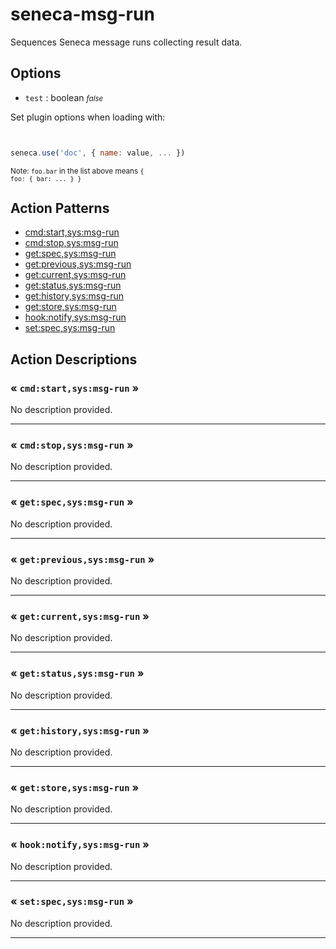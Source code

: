 # seneca-msg-run
Sequences Seneca message runs collecting result data.


<!--START:options-->


## Options

* `test` : boolean <i><small>false</small></i>


Set plugin options when loading with:
```js


seneca.use('doc', { name: value, ... })


```


<small>Note: <code>foo.bar</code> in the list above means 
<code>{ foo: { bar: ... } }</code></small> 



<!--END:options-->


<!--START:action-list-->


## Action Patterns

* [cmd:start,sys:msg-run](#-cmdstartsysmsgrun-)
* [cmd:stop,sys:msg-run](#-cmdstopsysmsgrun-)
* [get:spec,sys:msg-run](#-getspecsysmsgrun-)
* [get:previous,sys:msg-run](#-getprevioussysmsgrun-)
* [get:current,sys:msg-run](#-getcurrentsysmsgrun-)
* [get:status,sys:msg-run](#-getstatussysmsgrun-)
* [get:history,sys:msg-run](#-gethistorysysmsgrun-)
* [get:store,sys:msg-run](#-getstoresysmsgrun-)
* [hook:notify,sys:msg-run](#-hooknotifysysmsgrun-)
* [set:spec,sys:msg-run](#-setspecsysmsgrun-)


<!--END:action-list-->

<!--START:action-desc-->


## Action Descriptions

### &laquo; `cmd:start,sys:msg-run` &raquo;

No description provided.



----------
### &laquo; `cmd:stop,sys:msg-run` &raquo;

No description provided.



----------
### &laquo; `get:spec,sys:msg-run` &raquo;

No description provided.



----------
### &laquo; `get:previous,sys:msg-run` &raquo;

No description provided.



----------
### &laquo; `get:current,sys:msg-run` &raquo;

No description provided.



----------
### &laquo; `get:status,sys:msg-run` &raquo;

No description provided.



----------
### &laquo; `get:history,sys:msg-run` &raquo;

No description provided.



----------
### &laquo; `get:store,sys:msg-run` &raquo;

No description provided.



----------
### &laquo; `hook:notify,sys:msg-run` &raquo;

No description provided.



----------
### &laquo; `set:spec,sys:msg-run` &raquo;

No description provided.



----------


<!--END:action-desc-->
